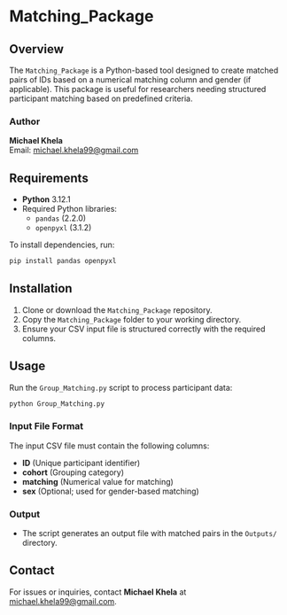 # Matching_Package

## Overview
The `Matching_Package` is a Python-based tool designed to create matched pairs of IDs based on a numerical matching column and gender (if applicable). This package is useful for researchers needing structured participant matching based on predefined criteria.

### Author
**Michael Khela**  
Email: [michael.khela99@gmail.com](mailto:michael.khela99@gmail.com)

## Requirements
- **Python** 3.12.1
- Required Python libraries:
  - `pandas` (2.2.0)
  - `openpyxl` (3.1.2)

To install dependencies, run:
```sh
pip install pandas openpyxl
```

## Installation
1. Clone or download the `Matching_Package` repository.
2. Copy the `Matching_Package` folder to your working directory.
3. Ensure your CSV input file is structured correctly with the required columns.

## Usage
Run the `Group_Matching.py` script to process participant data:
```sh
python Group_Matching.py
```

### Input File Format
The input CSV file must contain the following columns:
- **ID** (Unique participant identifier)
- **cohort** (Grouping category)
- **matching** (Numerical value for matching)
- **sex** (Optional; used for gender-based matching)

### Output
- The script generates an output file with matched pairs in the `Outputs/` directory.

## Contact
For issues or inquiries, contact **Michael Khela** at [michael.khela99@gmail.com](mailto:michael.khela99@gmail.com).

